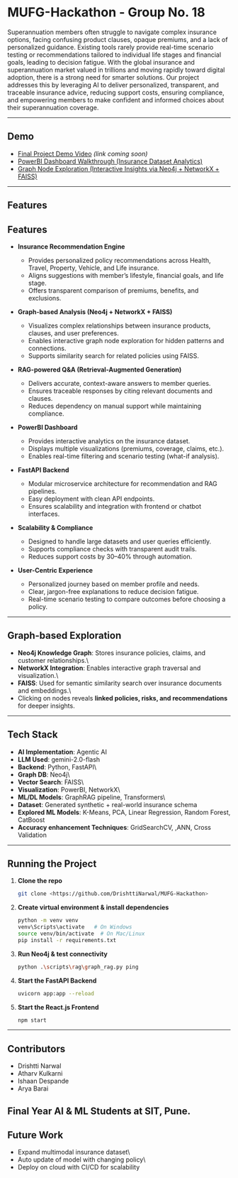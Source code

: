 # MUFG-Hackathon - Group No. 18

Superannuation members often struggle to navigate complex insurance options, facing confusing product clauses, opaque premiums, and a lack of personalized guidance. Existing tools rarely provide real-time scenario testing or recommendations tailored to individual life stages and financial goals, leading to decision fatigue. With the global insurance and superannuation market valued in trillions and moving rapidly toward digital adoption, there is a strong need for smarter solutions. Our project addresses this by leveraging AI to deliver personalized, transparent, and traceable insurance advice, reducing support costs, ensuring compliance, and empowering members to make confident and informed choices about their superannuation coverage.

------------------------------------------------------------------------

## Demo

- [Final Project Demo Video](#) *(link coming soon)*
- [PowerBI Dashboard Walkthrough (Insurance Dataset Analytics)](https://youtu.be/EB1_zJiKx44)
- [Graph Node Exploration (Interactive Insights via Neo4j + NetworkX + FAISS)](https://youtu.be/Oh24Uh5J5_E)


------------------------------------------------------------------------

## Features

## Features

- **Insurance Recommendation Engine**
  - Provides personalized policy recommendations across Health, Travel, Property, Vehicle, and Life insurance.
  - Aligns suggestions with member’s lifestyle, financial goals, and life stage.
  - Offers transparent comparison of premiums, benefits, and exclusions.

- **Graph-based Analysis (Neo4j + NetworkX + FAISS)**
  - Visualizes complex relationships between insurance products, clauses, and user preferences.
  - Enables interactive graph node exploration for hidden patterns and connections.
  - Supports similarity search for related policies using FAISS.

- **RAG-powered Q&A (Retrieval-Augmented Generation)**
  - Delivers accurate, context-aware answers to member queries.
  - Ensures traceable responses by citing relevant documents and clauses.
  - Reduces dependency on manual support while maintaining compliance.

- **PowerBI Dashboard**
  - Provides interactive analytics on the insurance dataset.
  - Displays multiple visualizations (premiums, coverage, claims, etc.).
  - Enables real-time filtering and scenario testing (what-if analysis).

- **FastAPI Backend**
  - Modular microservice architecture for recommendation and RAG pipelines.
  - Easy deployment with clean API endpoints.
  - Ensures scalability and integration with frontend or chatbot interfaces.

- **Scalability & Compliance**
  - Designed to handle large datasets and user queries efficiently.
  - Supports compliance checks with transparent audit trails.
  - Reduces support costs by 30–40% through automation.

- **User-Centric Experience**
  - Personalized journey based on member profile and needs.
  - Clear, jargon-free explanations to reduce decision fatigue.
  - Real-time scenario testing to compare outcomes before choosing a policy.

------------------------------------------------------------------------

## Graph-based Exploration

-   **Neo4j Knowledge Graph**: Stores insurance policies, claims, and
    customer relationships.\
-   **NetworkX Integration**: Enables interactive graph traversal and
    visualization.\
-   **FAISS**: Used for semantic similarity search over insurance
    documents and embeddings.\
-   Clicking on nodes reveals **linked policies, risks, and
    recommendations** for deeper insights.

------------------------------------------------------------------------

## Tech Stack

-   **AI Implementation**: Agentic AI
-   **LLM Used**: gemini-2.0-flash
-   **Backend**: Python, FastAPI\
-   **Graph DB**: Neo4j\
-   **Vector Search**: FAISS\
-   **Visualization**: PowerBI, NetworkX\
-   **ML/DL Models**: GraphRAG pipeline, Transformers\
-   **Dataset**: Generated synthetic + real-world insurance schema
-   **Explored ML Models**: K-Means, PCA, Linear Regression, Random Forest, CatBoost
-   **Accuracy enhancement Techniques**: GridSearchCV, ,ANN, Cross Validation

------------------------------------------------------------------------

## Running the Project

1.  **Clone the repo**

    ``` bash
    git clone <https://github.com/DrishttiNarwal/MUFG-Hackathon>
    ```

2.  **Create virtual environment & install dependencies**

    ``` bash
    python -m venv venv
    venv\Scripts\activate   # On Windows
    source venv/bin/activate  # On Mac/Linux
    pip install -r requirements.txt
    ```

3.  **Run Neo4j & test connectivity**

    ``` bash
    python .\scripts\rag\graph_rag.py ping
    ```

4.  **Start the FastAPI Backend**

    ``` bash
    uvicorn app:app --reload
    ```
5.  **Start the React.js Frontend**
    ``` bash
    npm start
    ```
------------------------------------------------------------------------

## Contributors

-   Drishtti Narwal
-   Atharv Kulkarni
-   Ishaan Despande
-   Arya Barai

Final Year AI & ML Students at SIT, Pune.
------------------------------------------------------------------------

## Future Work

-   Expand multimodal insurance dataset\
-   Auto update of model with changing policy\
-   Deploy on cloud with CI/CD for scalability